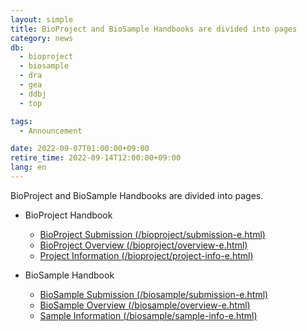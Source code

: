 ```yaml
---
layout: simple
title: BioProject and BioSample Handbooks are divided into pages
category: news
db:
  - bioproject
  - biosample
  - dra
  - gea
  - ddbj
  - top

tags:
  - Announcement

date: 2022-09-07T01:00:00+09:00
retire_time: 2022-09-14T12:00:00+09:00
lang: en
---
```


BioProject and BioSample Handbooks are divided into pages.

* BioProject Handbook
	* [BioProject Submission (/bioproject/submission-e.html)](/bioproject/submission-e.html)
	* [BioProject Overview (/bioproject/overview-e.html)](/bioproject/overview-e.html)
	* [Project Information (/bioproject/project-info-e.html)](/bioproject/project-info-e.html)

* BioSample Handbook
	* [BioSample Submission (/biosample/submission-e.html)](/biosample/submission-e.html)
	* [BioSample Overview (/biosample/overview-e.html)](/biosample/overview-e.html)
	* [Sample Information (/biosample/sample-info-e.html)](/biosample/sample-info-e.html)
